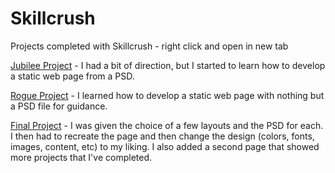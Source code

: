 # Skillcrush
Projects completed with Skillcrush - right click and open in new tab

[Jubilee Project](https://tiffin-filion.github.io/skillcrush/jubilee/index.html) - I had a bit of direction, but I started to learn how to develop a static web page from a PSD.

[Rogue Project](https://tiffin-filion.github.io/skillcrush/rogue/index.html) - I learned how to develop a static web page with nothing but a PSD file for guidance.

[Final Project](https://tiffin-filion.github.io/skillcrush/skillcrush-html-final/index.html) - I was given the choice of a few layouts and the PSD for each. I then had to recreate the page and then change the design (colors, fonts, images, content, etc) to my liking. I also added a second page that showed more projects that I've completed.
